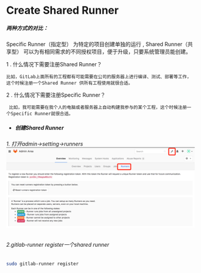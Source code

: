 # Create Shared Runner

##### 两种方式的对比：

  Specific Runner（指定型） 为特定的项目创建单独的运行 , Shared Runner（共享型） 可以为有相同需求的不同授权项目，便于升级，只要系统管理员能创建。

1 . 什么情况下需要注册Shared Runner？

```
比如，GitLab上面所有的工程都有可能需要在公司的服务器上进行编译、测试、部署等工作，这个时候注册一个Shared Runner 供所有工程使用就很合适。
```
2  . 什么情况下需要注册Specific Runner？

```
 比如，我可能需要在我个人的电脑或者服务器上自动构建我参与的某个工程，这个时候注册一个Specific Runner就很合适。
```

* ##### 创建Shared Runner

###### 1. 打开admin-&gt;setting-&gt;runners![](/assets/WX20170401-151214@2x.png)

###### 2.gitlab-runner register一个shared runner

```bash
sudo gitlab-runner register
```



